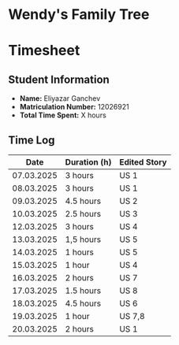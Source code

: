 # Wendy's Family Tree

# Timesheet 

## **Student Information**
- **Name:** Eliyazar Ganchev
- **Matriculation Number:** 12026921
- **Total Time Spent:** X hours

## **Time Log**
| Date       | Duration (h) | Edited Story |
|------------|--------------|--------------|
| 07.03.2025 | 3 hours      | US 1         |
| 08.03.2025 | 3 hours      | US 1         |
| 09.03.2025 | 4.5 hours    | US 2         |
| 10.03.2025 | 2.5 hours    | US 3         |
| 12.03.2025 | 3 hours      | US 4         |
| 13.03.2025 | 1,5 hours    | US 5         |
| 14.03.2025 | 1 hours      | US 5         |
| 15.03.2025 | 1 hour       | US 4         |
| 16.03.2025 | 2 hours      | US 7         |
| 17.03.2025 | 1.5 hours    | US 8         |
| 18.03.2025 | 4.5 hours    | US 6         |
| 19.03.2025 | 1 hour       | US 7,8       |       
| 20.03.2025 | 2 hours      | US 1         |


